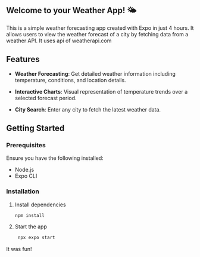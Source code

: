 ## Welcome to your Weather App! 🌤️

This is a simple weather forecasting app created with Expo in just 4 hours. It allows users to view the weather forecast of a city by fetching data from a weather API. It uses api of weatherapi.com

## Features

- **Weather Forecasting**: Get detailed weather information including temperature, conditions, and location details.

- **Interactive Charts**: Visual representation of temperature trends over a selected forecast period.

- **City Search**: Enter any city to fetch the latest weather data.

## Getting Started

### Prerequisites

Ensure you have the following installed:

- Node.js
- Expo CLI

### Installation

1. Install dependencies

   ```bash
   npm install
   ```

2. Start the app

   ```bash
    npx expo start
   ```


It was fun!